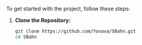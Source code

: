 To get started with the project, follow these steps:
1. **Clone the Repository:**
   ```sh
   git clone https://github.com/Yonava/SBahn.git
   cd SBahn
   ```
